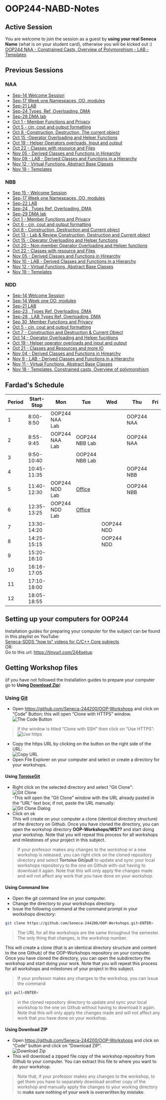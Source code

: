 ﻿# OOP244-NABD-Notes
## Active Session
You are welcome to join the session as a guest by **using your real Seneca Name** (what is on your student card), otherwise you will be kicked out :) <br />
[OOP244 NAA - Constrained Casts, Overview of Polymorphism - LAB - Templates](https://connect.rna2.blindsidenetworks.com/invite/to?c=7paeF4laI7H8sm87VrjdPwznB6UbjfqYaJeia0QGeu4&m=839c746756d8e623bb4d82439687c61b8b32a441&t=1606136112586&u=senecacollege)
## Previous Sessions
### NAA
- [Sep-14 Welcome Session](https://recordings.rna2.blindsidenetworks.com/senecacollege/12baeedf861a7902e89765d88e4aafb6f7b4c761-1600087944853/capture/)
- [Sep-17 Week one Namespaces, OO, modules](https://recordings.rna2.blindsidenetworks.com/senecacollege/12baeedf861a7902e89765d88e4aafb6f7b4c761-1600342892095/capture/)
- [Sep-21 LAB](https://recordings.rna2.blindsidenetworks.com/senecacollege/12baeedf861a7902e89765d88e4aafb6f7b4c761-1600689537024/capture/)
- [Sep-24 Types, Ref, Overloading, DMA](https://recordings.rna2.blindsidenetworks.com/senecacollege/12baeedf861a7902e89765d88e4aafb6f7b4c761-1600948017766/capture/)
- [Sep-28 DMA lab](https://recordings.rna2.blindsidenetworks.com/senecacollege/12baeedf861a7902e89765d88e4aafb6f7b4c761-1601294475431/capture/)
- [Oct 1 - Member Functions and Privacy](https://recordings.rna2.blindsidenetworks.com/senecacollege/12baeedf861a7902e89765d88e4aafb6f7b4c761-1601552871671/capture/)
- [Oct 5 - cin, cout and output formatting](https://recordings.rna2.blindsidenetworks.com/senecacollege/12baeedf861a7902e89765d88e4aafb6f7b4c761-1601899793780/capture/)
- [Oct 8 -Construction, Destruction, The current object](https://recordings.rna2.blindsidenetworks.com/senecacollege/12baeedf861a7902e89765d88e4aafb6f7b4c761-1602158489979/capture/)
- [Oct 15 -Operator Overloading and Helper Functions](https://recordings.rna2.blindsidenetworks.com/senecacollege/12baeedf861a7902e89765d88e4aafb6f7b4c761-1602762759511/capture/)
- [Oct 19 - Helper Operators overloads, Input and output](https://recordings.rna2.blindsidenetworks.com/senecacollege/12baeedf861a7902e89765d88e4aafb6f7b4c761-1603108937187/capture/)
- [Oct 22 - Classes with resource and Files](https://recordings.rna2.blindsidenetworks.com/senecacollege/12baeedf861a7902e89765d88e4aafb6f7b4c761-1603367976346/capture/)
- [Nov 05 - Derived Classes and Functions in Hirearchy](https://recordings.rna2.blindsidenetworks.com/senecacollege/12baeedf861a7902e89765d88e4aafb6f7b4c761-1604580787787/capture/)
- [Nov 09 - LAB - Derived Classes and Functions in a Hierarchy](https://recordings.rna2.blindsidenetworks.com/senecacollege/12baeedf861a7902e89765d88e4aafb6f7b4c761-1604926935349/capture/)
- [Nov 12 - Virtual Functions, Abstract Base Classes](https://recordings.rna2.blindsidenetworks.com/senecacollege/12baeedf861a7902e89765d88e4aafb6f7b4c761-1605185748384/capture/)
- [Nov 19 - Templates](https://recordings.rna2.blindsidenetworks.com/senecacollege/12baeedf861a7902e89765d88e4aafb6f7b4c761-1605788521328/capture/)
### NBB
- [Sep 15 - Welcome Session](https://recordings.rna2.blindsidenetworks.com/senecacollege/bcebb786131e829872f20a9d7ca78d468daf25e2-1600174133417/capture/)
- [Sep-17 Week one Namespaces, OO, modules](https://recordings.rna2.blindsidenetworks.com/senecacollege/bcebb786131e829872f20a9d7ca78d468daf25e2-1600353332566/capture/)
- [Sep-22 LAB](https://recordings.rna2.blindsidenetworks.com/senecacollege/bcebb786131e829872f20a9d7ca78d468daf25e2-1600778638561/capture/)
- [Sep-24 , Types Ref, Overloading, DMA](https://recordings.rna2.blindsidenetworks.com/senecacollege/bcebb786131e829872f20a9d7ca78d468daf25e2-1600958558768/capture/)
- [Sep-29 DMA lab](https://recordings.rna2.blindsidenetworks.com/senecacollege/bcebb786131e829872f20a9d7ca78d468daf25e2-1601382502691/capture/)
- [Oct 1 - Member Functions and Privacy](https://recordings.rna2.blindsidenetworks.com/senecacollege/bcebb786131e829872f20a9d7ca78d468daf25e2-1601563179577/capture/)
- [Oct 6 - cin, cout and output formatting](https://recordings.rna2.blindsidenetworks.com/senecacollege/bcebb786131e829872f20a9d7ca78d468daf25e2-1601987090742/capture/)
- [Oct 8 - Construction, Destruction and Current object](https://recordings.rna2.blindsidenetworks.com/senecacollege/bcebb786131e829872f20a9d7ca78d468daf25e2-1602169519901/capture/)
- [Oct 13 - Lab & Review Construction, Destruction and Current object](https://recordings.rna2.blindsidenetworks.com/senecacollege/bcebb786131e829872f20a9d7ca78d468daf25e2-1602592154902/capture/)
- [Oct 15 - Operator Overloading and Helper functions](https://recordings.rna2.blindsidenetworks.com/senecacollege/bcebb786131e829872f20a9d7ca78d468daf25e2-1602772441583/capture/)
- [Oct 20 - Non-member Operator Overloading and Helper functions](https://recordings.rna2.blindsidenetworks.com/senecacollege/bcebb786131e829872f20a9d7ca78d468daf25e2-1603197779855/capture/)
- [Oct 22 - Classes with resource and Files](https://recordings.rna2.blindsidenetworks.com/senecacollege/bcebb786131e829872f20a9d7ca78d468daf25e2-1603377622460/capture/)
- [Nov 05 - Derived Classes and Functions in Hirearchy](https://recordings.rna2.blindsidenetworks.com/senecacollege/bcebb786131e829872f20a9d7ca78d468daf25e2-1604591055300/capture/)
- [Nov 10 - LAB - Derived Classes and Functions in a Hierarchy](https://recordings.rna2.blindsidenetworks.com/senecacollege/bcebb786131e829872f20a9d7ca78d468daf25e2-1605016087229/capture/)
- [Nov 12 - Virtual Functions, Abstract Base Classes](https://recordings.rna2.blindsidenetworks.com/senecacollege/bcebb786131e829872f20a9d7ca78d468daf25e2-1605194609275/capture/)
- [Nov 19 - Templates](https://recordings.rna2.blindsidenetworks.com/senecacollege/bcebb786131e829872f20a9d7ca78d468daf25e2-1605800465253/capture/)
### NDD
- [Sep-14 Welcome Session](https://recordings.rna2.blindsidenetworks.com/senecacollege/6db4339dbee92940db53c0a7c75fbc7e0b4b4486-1600097934447/capture/)
- [Sep-14 Week one OO, modules](https://recordings.rna2.blindsidenetworks.com/senecacollege/6db4339dbee92940db53c0a7c75fbc7e0b4b4486-1600276994180/capture/)
- [Sep-21 LAB](https://recordings.rna2.blindsidenetworks.com/senecacollege/6db4339dbee92940db53c0a7c75fbc7e0b4b4486-1600702185864/capture/)
- [Sep-23 , Types Ref, Overloading, DMA](https://recordings.rna2.blindsidenetworks.com/senecacollege/6db4339dbee92940db53c0a7c75fbc7e0b4b4486-1600881726524/capture/)
- [Sep-28 , LAB Types Ref, Overloading, DMA](https://recordings.rna2.blindsidenetworks.com/senecacollege/6db4339dbee92940db53c0a7c75fbc7e0b4b4486-1601307384450/capture/)
- [Sep 30 ,Member Functions and Privacy](https://recordings.rna2.blindsidenetworks.com/senecacollege/6db4339dbee92940db53c0a7c75fbc7e0b4b4486-1601486531838/capture/)
- [Oct 5 - cin, cout and output formatting](https://recordings.rna2.blindsidenetworks.com/senecacollege/6db4339dbee92940db53c0a7c75fbc7e0b4b4486-1601911843685/capture/)
- [Oct 7 - Construction and Destruction & Current Object](https://recordings.rna2.blindsidenetworks.com/senecacollege/6db4339dbee92940db53c0a7c75fbc7e0b4b4486-1602091494891/capture/)
- [Oct 14 - Operator Overloading and Helper fucntions](https://recordings.rna2.blindsidenetworks.com/senecacollege/6db4339dbee92940db53c0a7c75fbc7e0b4b4486-1602696010393/capture/)
- [Oct 19 - Helper operator overloads and input and output](https://recordings.rna2.blindsidenetworks.com/senecacollege/6db4339dbee92940db53c0a7c75fbc7e0b4b4486-1603121683070/capture/)
- [Oct 21 - Classes and Resources and more IO](https://recordings.rna2.blindsidenetworks.com/senecacollege/6db4339dbee92940db53c0a7c75fbc7e0b4b4486-1603301127411/capture/)
- [Nov 04 - Derived Classes and Functions in Hirearchy](https://recordings.rna2.blindsidenetworks.com/senecacollege/6db4339dbee92940db53c0a7c75fbc7e0b4b4486-1604513647107/capture/)
- [Nov 9 - LAB - Derived Classes and Functions in a Hierarchy](https://recordings.rna2.blindsidenetworks.com/senecacollege/6db4339dbee92940db53c0a7c75fbc7e0b4b4486-1604939751272/capture/)
- [Nov 11 - Virtual Functions, Abstract Base Classes](https://recordings.rna2.blindsidenetworks.com/senecacollege/6db4339dbee92940db53c0a7c75fbc7e0b4b4486-1605118897846/capture/)
- [Nov 18 - Templates, Constrained casts, Overview of polymorphism](https://recordings.rna2.blindsidenetworks.com/senecacollege/6db4339dbee92940db53c0a7c75fbc7e0b4b4486-1605724041488/capture/)

## Fardad's Schedule
| Period | Start-Stop  | Mon            | Tue            | Wed        | Thu        | Fri |
|--------|-------------|----------------|----------------|------------|------------|-----|
| 1      | 8:00-8:50   | OOP244 NAA Lab |                |            | OOP244 NAA |     |
| 2      | 8:55-9:45   | OOP244 NAA Lab | OOP244 NBB Lab |            | OOP244 NAA |     |
| 3      | 9:50-10:40  |                | OOP244 NBB Lab |            |            |     |
| 4      | 10:45-11:35 |                |                |            | OOP244 NBB |     |
| 5      | 11:40-12:30 | OOP244 NDD Lab | [Office](https://teams.microsoft.com/l/channel/19%3ac23ff154522047c9bae68171bff16938%40thread.tacv2/General?groupId=cedf698e-3d6d-451a-a5ff-21d5b724cc22&tenantId=eb34f74a-58e7-4a8b-9e59-433e4c412757)         |            | OOP244 NBB |     |
| 6      | 12:35-13:25 | OOP244 NDD Lab |[Office](https://teams.microsoft.com/l/channel/19%3ac23ff154522047c9bae68171bff16938%40thread.tacv2/General?groupId=cedf698e-3d6d-451a-a5ff-21d5b724cc22&tenantId=eb34f74a-58e7-4a8b-9e59-433e4c412757)         |            |            |     |
| 7      | 13:30-14:20 |                |                | OOP244 NDD |            |     |
| 8      | 14:25-15:15 |                |                | OOP244 NDD |            |     |
| 9      | 15:20-16:10 |                |                |            |            |     |
| 10     | 16:16-17:05 |                |                |            |            |     |
| 11     | 17:10-18:00 |                |                |            |            |     |
| 12     | 18:05-18:55 |                |                |            |            |     |

## Setting up your computers for OOP244

Installation guides for preparing your computer for the subject can be found in this playlist on YouTube:<br />
[Seneca-SDDS "how to" videos for C/C++ Core subjects](https://www.youtube.com/playlist?list=PLxB4x6RkylosAh1of4FnX7-g2fk0MUeyc)<br />
OR:<br />
Go to this url: https://tinyurl.com/244setup 


## Getting Workshop files
(if you have not followed the Installation guides to prepare your computer go to **Using [Download Zip](#using-download-zip)**)<br />

### Using [Git](https://git-scm.com/download/win)
- Open https://github.com/Seneca-244200/OOP-Workshops and click on “Code” Button; this will open “Clone with HTTPS” window.<br />
![The Code Button](images/code.png)
> If the window is titled “Clone with SSH” then click on “Use HTTPS”: <br />
![Use https](images/usehttps.png)
- Copy the https URL by clicking on the button on the right side of the URL:<br />![Copy URL](images/copyurl.png)
- Open File Explorer on your computer and select or create a directory for your workshops.
#### Using [ToroiseGit](https://tortoisegit.org/download/)
- Right click on the selected directory and select “Git Clone":<br /> ![Git Clone](images/gitclone.png)<br />
-This will open the “Git Clone” window with the URL already pasted in the “URL” text box; if not, paste the URL manually:<br /> ![Git Clone Dialog](images/gitcloneDialog.png)<br />
- Click on ok<br />
This will create on your computer a clone (identical directory structure) of the directory on Github.  Once you have cloned the directory, you can open the workshop directory **OOP-Workshops/WS??** and start doing your workshop. Note that you will repeat this process for all workshops and milestones of your project in this subject.
> If your professor makes any changes to the workshop or a new workshop is released, you can right click on the cloned repository directory and select **Tortoise Git/pull** to update and sync your local workshops repositoryy to the one on Github with-out having to download it again. Note that this will only apply the changes made and will not affect any work that you have done on your workshop.
#### Using Command line
- Open the git command line on your computer.
- Change the directory to your workshops directory.
- Issue the following command at the command prompt in your workshops directory: 
``` bash
git clone https://github.com/Seneca-244200/OOP-Workshops.git<ENTER>
```
> The URL for all the workshops are the same throughout the semester. The only thing that changes, is the workshop number.<br/>

This will create a clone (that is an identical directory structure and content to the one Github) of the OOP-Workshops repository on your computer.  Once you have cloned the directory, you can open the subdirectory the workshop and start doing your work. Note that you will repeat this process for all workshops and milestones of your project in this subject.

> If your professor makes any changes to the workshop, you can issue the command
``` bash 
git pull<ENTER>
``` 
>  in the cloned repository directory to update and sync your local workshop to the one on Github without having to download it again. Note that this will only apply the changes made and will not affect any work that you have done on your workshop.

#### Using Download ZIP
- Open https://github.com/Seneca-244200/OOP-Workshops  and click on “Code” button and click on “Download ZIP”.<br />
![Download Zip](images/downloadzip.png)<br />
- This will download a zipped file copy of the workshop repository from Github to your computer. You can extract this file to where you want to do your workshop. <br />
> Note that, if your professor makes any changes to the workshop, to get them you have to separately download another copy of the workshop and manually apply the changes to your working directory to **make sure nothing of your work is overwritten by mistake**.
